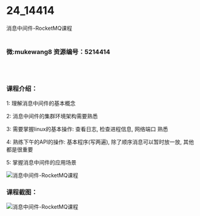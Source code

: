# 24_14414
消息中间件-RocketMQ课程
<br/></br>
<h3>微:mukewang8 资源编号：5214414</h3>
<br/></br>
<h3>课程介绍：</h3>
<p>1: 理解消息中间件的基本概念</p>
<p>2: 消息中间件的集群环境架构需要熟悉</p>
<p>3: 需要掌握linux的基本操作: 查看日志, 检查进程信息, 网络端口 熟悉</p>
<p>4: 熟练下午的API的操作: 基本程序(写两遍), 除了顺序消息可以暂时放一放, 其他都是很重要</p>
<p>5: 掌握消息中间件的应用场景</p>
<p><img src="https://www.ko996.com/wp-content/uploads/img/2020/07/1-47.png" alt="消息中间件-RocketMQ课程"></p>
<div class="info-desc">
<h3>课程截图：</h3>
<p><img src="https://www.ko996.com/wp-content/uploads/img/2020/07/2-55.png" alt="消息中间件-RocketMQ课程"></p>


			
</div>
